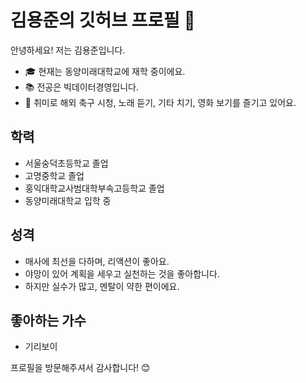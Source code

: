 # 김용준의 깃허브 프로필 👋

안녕하세요! 저는 김용준입니다. 

- 🎓 현재는 동양미래대학교에 재학 중이에요.
- 📚 전공은 빅데이터경영입니다.
- 🎸 취미로 해외 축구 시청, 노래 듣기, 기타 치기, 영화 보기를 즐기고 있어요.

## 학력
- 서울숭덕초등학교 졸업
- 고명중학교 졸업
- 홍익대학교사범대학부속고등학교 졸업
- 동양미래대학교 입학 중

## 성격
- 매사에 최선을 다하며, 리액션이 좋아요.
- 야망이 있어 계획을 세우고 실천하는 것을 좋아합니다.
- 하지만 실수가 많고, 멘탈이 약한 편이에요.

## 좋아하는 가수
- 기리보이

프로필을 방문해주셔서 감사합니다! 😊




